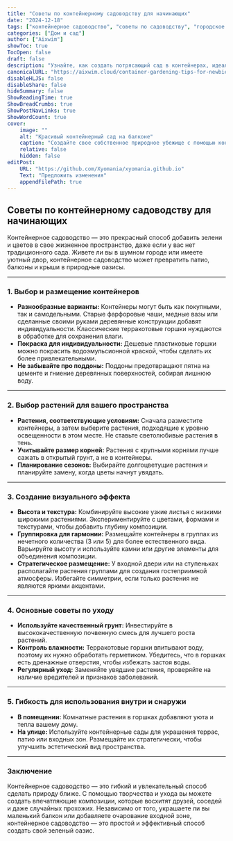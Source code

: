 ```yaml
---
title: "Советы по контейнерному садоводству для начинающих"
date: "2024-12-18"
tags: ["контейнерное садоводство", "советы по садоводству", "городское садоводство", "дом и сад"]
categories: ["Дом и сад"]
author: ["Aixwim"]
showToc: true
TocOpen: false
draft: false
description: "Узнайте, как создать потрясающий сад в контейнерах, идеально подходящий для небольших пространств, городских домов и патио."
canonicalURL: "https://aixwim.cloud/container-gardening-tips-for-newbies"
disableHLJS: false
disableShare: false
hideSummary: false
ShowReadingTime: true
ShowBreadCrumbs: true
ShowPostNavLinks: true
ShowWordCount: true
cover:
    image: ""
    alt: "Красивый контейнерный сад на балконе"
    caption: "Создайте свое собственное природное убежище с помощью контейнерного садоводства."
    relative: false
    hidden: false
editPost:
    URL: "https://github.com/Xyomania/xyomania.github.io"
    Text: "Предложить изменения"
    appendFilePath: true
---
```


## Советы по контейнерному садоводству для начинающих  

Контейнерное садоводство — это прекрасный способ добавить зелени и цветов в свое жизненное пространство, даже если у вас нет традиционного сада. Живете ли вы в шумном городе или имеете уютный двор, контейнерное садоводство может превратить патио, балконы и крыши в природные оазисы.  

---

### 1. **Выбор и размещение контейнеров**  
- **Разнообразные варианты:** Контейнеры могут быть как покупными, так и самодельными. Старые фарфоровые чаши, медные вазы или сделанные своими руками деревянные конструкции добавят индивидуальности. Классические терракотовые горшки нуждаются в обработке для сохранения влаги.  
- **Покраска для индивидуальности:** Дешевые пластиковые горшки можно покрасить водоэмульсионной краской, чтобы сделать их более привлекательными.  
- **Не забывайте про поддоны:** Поддоны предотвращают пятна на цементе и гниение деревянных поверхностей, собирая лишнюю воду.  

---

### 2. **Выбор растений для вашего пространства**  
- **Растения, соответствующие условиям:** Сначала разместите контейнеры, а затем выберите растения, подходящие к уровню освещенности в этом месте. Не ставьте светолюбивые растения в тень.  
- **Учитывайте размер корней:** Растения с крупными корнями лучше сажать в открытый грунт, а не в контейнеры.  
- **Планирование сезонов:** Выбирайте долгоцветущие растения и планируйте замену, когда цветы начнут увядать.  

---

### 3. **Создание визуального эффекта**  
- **Высота и текстура:** Комбинируйте высокие узкие листья с низкими широкими растениями. Экспериментируйте с цветами, формами и текстурами, чтобы добавить глубину композиции.  
- **Группировка для гармонии:** Размещайте контейнеры в группах из нечетного количества (3 или 5) для более естественного вида. Варьируйте высоту и используйте камни или другие элементы для объединения композиции.  
- **Стратегическое размещение:** У входной двери или на ступеньках располагайте растения группами для создания гостеприимной атмосферы. Избегайте симметрии, если только растения не являются яркими акцентами.  

---

### 4. **Основные советы по уходу**  
- **Используйте качественный грунт:** Инвестируйте в высококачественную почвенную смесь для лучшего роста растений.  
- **Контроль влажности:** Терракотовые горшки впитывают воду, поэтому их нужно обработать герметиком. Убедитесь, что в горшках есть дренажные отверстия, чтобы избежать застоя воды.  
- **Регулярный уход:** Заменяйте увядшие растения, проверяйте на наличие вредителей и признаков заболеваний.  

---

### 5. **Гибкость для использования внутри и снаружи**  
- **В помещении:** Комнатные растения в горшках добавляют уюта и тепла вашему дому.  
- **На улице:** Используйте контейнерные сады для украшения террас, патио или входных зон. Размещайте их стратегически, чтобы улучшить эстетический вид пространства.  

---

### Заключение  

Контейнерное садоводство — это гибкий и увлекательный способ сделать природу ближе. С помощью творчества и ухода вы можете создать впечатляющие композиции, которые восхитят друзей, соседей и даже случайных прохожих. Независимо от того, украшаете ли вы маленький балкон или добавляете очарование входной зоне, контейнерное садоводство — это простой и эффективный способ создать свой зеленый оазис.  

